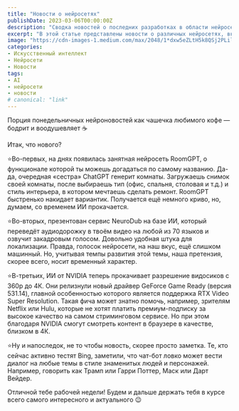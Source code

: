 ```yaml
---
title: "Новости о нейросетях"
publishDate: 2023-03-06T00:00:00Z
description: "Сводка новостей о последних разработках в области нейросетей и искусственного интеллекта."
excerpt: "В этой статье представлены новости о различных нейросетях, включая RoomGPT, NeuroDub, прокачку разрешения видео с помощью NVIDIA и улучшения в чат-боте Bing."
image: "https://cdn-images-1.medium.com/max/2048/1*dxw5eZLtH5k8QSj2PLilxg.png"
categories:
- Искусственный интеллект
- Нейросети
- Новости
tags:
- AI
- нейросети
- новости
# canonical: "link"
--- 
```


Порция понедельничных нейроновостей как чашечка любимого кофе — бодрит и воодушевляет ☕️

Итак, что нового?

⭐️Во-первых, на днях появилась занятная нейросеть RoomGPT, о функционале которой ты можешь догадаться по самому названию. Да-да, очередная «сестра» ChatGPT генерит комнаты. Загружаешь снимок своей комнаты, после выбираешь тип (офис, спальня, столовая и т.д.) и стиль интерьера, в котором мечтаешь сделать ремонт. RoomGPT быстренько накидает вариантик. Получается ещё немного криво, но, думаем, со временем ИИ прокачается.

⭐️Во-вторых, презентован сервис NeuroDub на базе ИИ, который переведёт аудиодорожку в твоём видео на любой из 70 языков и озвучит закадровым голосом. Довольно удобная штука для локализации. Правда, голосок нейросети, на наш вкус, ещё слишком машинный. Но, учитывая темпы развития этой темы, наша претензия, скорее всего, носит временный характер.

⭐️В-третьих, ИИ от NVIDIA теперь прокачивает разрешение видосиков с 360р до 4К. Они релизнули новый драйвер GeForce Game Ready (версия 531.14), главной особенностью которого является поддержка RTX Video Super Resolution. Такая фича может знатно помочь, например, зрителям Netflix или Hulu, которые не хотят платить премиум-подписку за высокое качество на самом стриминговом сервисе. Но при этом благодаря NVIDIA смогут смотреть контент в браузере в качестве, близком в 4К.

⭐️Ну и напоследок, не то чтобы новость, скорее просто заметка. Те, кто сейчас активно тестят Bing, заметили, что чат-бот ловко может вести диалог на любые темы в стиле знаменитых людей и персонажей. Например, говорить как Трамп или Гарри Поттер, Маск или Дарт Вейдер.

Отличной тебе рабочей недели! Будем и дальше держать тебя в курсе всего самого интересного и актуального 😉
